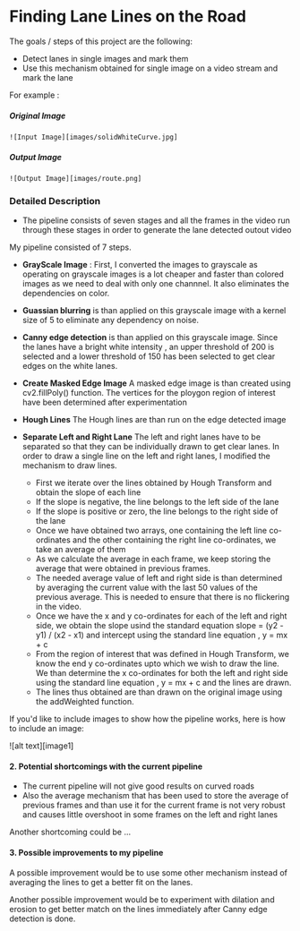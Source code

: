 # Finding Lane Lines on the Road

The goals / steps of this project are the following:
* Detect lanes in single images and mark them
* Use this mechanism obtained for single image on a video stream and mark the lane

For example :
##### Original Image

	![Input Image][images/solidWhiteCurve.jpg]
    
##### Output Image

	![Output Image][images/route.png]
    

### Detailed Description

* The pipeline consists of seven stages and all the frames in the video run through these stages in order to generate the lane detected outout video 

My pipeline consisted of 7 steps. 

* **GrayScale Image** : First, I converted the images to grayscale as operating on grayscale images is a lot cheaper and faster than colored images as we need to deal with only one channnel. It also eliminates the dependencies on color. 
* **Guassian blurring** is than applied on this grayscale image with a kernel size of 5 to eliminate any dependency on noise.

*  **Canny edge detection** is than applied on this grayscale image. Since the lanes have a bright white intensity , an upper threshold of 200 is selected and a lower threshold of 150 has been selected to get clear edges on the white lanes.
*  **Create Masked Edge Image** A masked edge image is than created using cv2.fillPoly() function. The vertices for the ploygon region of interest have been determined after experimentation
*  **Hough Lines** The Hough lines are than run on the edge detected image
*  **Separate Left and Right Lane** The left and right lanes have to be separated so that they can be individually drawn to get clear lanes. In order to draw a single line on the left and right lanes, I modified the mechanism to draw lines.
	* First we iterate over the lines obtained by Hough Transform and obtain the slope of each line
	* If the slope is negative, the line belongs to the left side of the lane
	* If the slope is positive or zero, the line belongs to the right side of the lane
	* Once we have obtained two arrays, one containing the left line co-ordinates and the other containing the right line co-ordinates, we take an average of them
	* As we calculate the average in each frame, we keep storing the average that were obtained in previous frames.
	* The needed average value of left and right side is than determined by averaging the current value with the last 50 values of the previous average. This is needed to ensure that there is no flickering in the video.
	* Once we have the x and y co-ordinates for each of the left and right side, we obtain the slope usind the standard equation 
	   slope = (y2 - y1) / (x2 - x1)
       and intercept using the standard line equation , y = mx + c
    * From the region of interest that was defined in Hough Transform, we know the end y co-ordinates upto which we wish to draw the line. We than determine the x co-ordinates for both the left and right side using the standard line equation , y = mx + c and the lines are drawn.
    * The lines thus obtained are than drawn on the original image using the addWeighted function.
       



If you'd like to include images to show how the pipeline works, here is how to include an image: 

![alt text][image1]


#### 2. Potential shortcomings with the current pipeline


* The current pipeline will not give good results on curved roads
* Also the average mechanism that has been used to store the average of previous frames and than use it for the current frame is not very robust and causes little overshoot in some frames on the left and right lanes 

Another shortcoming could be ...


#### 3. Possible improvements to my pipeline

A possible improvement would be to use some other mechanism instead of averaging the lines to get a  better fit on the lanes.

Another possible improvement would be to experiment with dilation and erosion to get better match on the lines immediately after Canny edge detection is done.